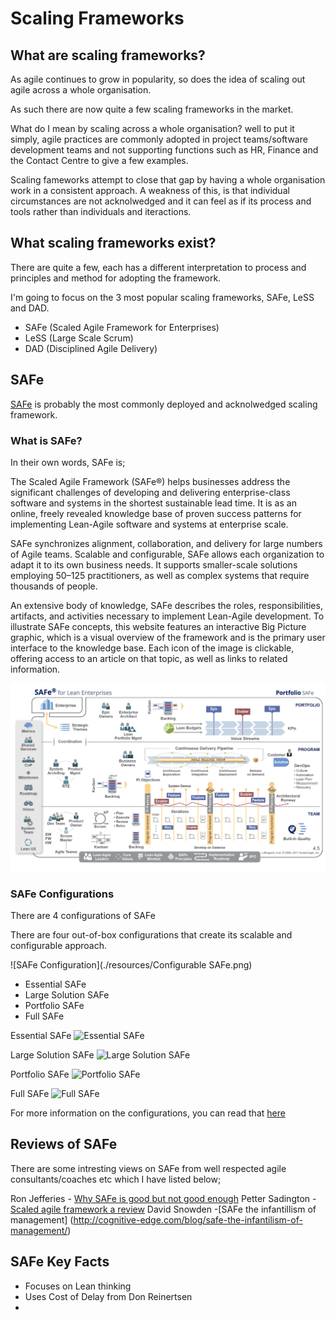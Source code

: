 # Scaling Frameworks

## What are scaling frameworks?

As agile continues to grow in popularity, so does the idea of scaling out agile across a whole organisation.

As such there are now quite a few scaling frameworks in the market.

What do I mean by scaling across a whole organisation? well to put it simply, agile practices are commonly adopted in project teams/software development teams and not supporting functions such as HR, Finance and the Contact Centre to give a few examples.

Scaling fameworks attempt to close that gap by having a whole organisation work in a consistent approach. A weakness of this, is that individual circumstances are not acknolwedged and it can feel as if its process and tools rather than individuals and iteractions.

## What scaling frameworks exist?

There are quite a few, each has a different interpretation to process and principles and method for adopting the framework.

I'm going to focus on the 3 most popular scaling frameworks, SAFe, LeSS and DAD.

- SAFe (Scaled Agile Framework for Enterprises)
- LeSS (Large Scale Scrum)
- DAD (Disciplined Agile Delivery)

## SAFe

[SAFe](http://www.scaledagileframework.com/) is probably the most commonly deployed and acknolwedged scaling framework.

### What is SAFe?

In their own words, SAFe is;

The Scaled Agile Framework (SAFe®) helps businesses address the significant challenges of developing and delivering enterprise-class software and systems in the shortest sustainable lead time. It is as an online, freely revealed knowledge base of proven success patterns for implementing Lean-Agile software and systems at enterprise scale. 

SAFe synchronizes alignment, collaboration, and delivery for large numbers of Agile teams. Scalable and configurable, SAFe allows each organization to adapt it to its own business needs. It supports smaller-scale solutions employing 50–125 practitioners, as well as complex systems that require thousands of people. 

An extensive body of knowledge, SAFe describes the roles, responsibilities, artifacts, and activities necessary to implement Lean-Agile development. To illustrate SAFe concepts, this website features an interactive Big Picture graphic, which is a visual overview of the framework and is the primary user interface to the knowledge base. Each icon of the image is clickable, offering access to an article on that topic, as well as links to related information.

![SAFE](./resources/SAFe.png)

### SAFe Configurations 

There are 4 configurations of SAFe

There are four out-of-box configurations that create its scalable and configurable approach.

![SAFe Configuration](./resources/Configurable SAFe.png)

- Essential SAFe 
- Large Solution SAFe
- Portfolio SAFe 
- Full SAFe

Essential SAFe
![Essential SAFe](.resources/Essential20%SAFe.png) 

Large Solution SAFe
![Large Solution SAFe](./resources/Large20%Solution20%SAFe.png)

Portfolio SAFe 
![Portfolio SAFe](./resources/Portfolio20%SAFe.png) 

Full SAFe
![Full SAFe](.resources/Full20%SAfe.png)

For more information on the configurations, you can read that [here](http://www.scaledagileframework.com/what-is-safe/)

## Reviews of SAFe

There are some intresting views on SAFe from well respected agile consultants/coaches etc which I have listed below;

Ron Jefferies - [Why SAFe is good but not good enough](http://xprogramming.com/articles/safe-good-but-not-good-enough/)
Petter Sadington - [Scaled agile framework a review](https://agilescout.com/scaled-agile-framework-safe-review/)
David Snowden -[SAFe the infantillism of management] (http://cognitive-edge.com/blog/safe-the-infantilism-of-management/)

## SAFe Key Facts

- Focuses on Lean thinking
- Uses Cost of Delay from Don Reinertsen
- 
